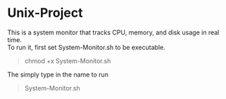 # Unix-Project

This is a system monitor that tracks CPU, memory, and disk usage in real time.  
To run it, first set System-Monitor.sh to be executable.  
> chmod +x System-Monitor.sh

The simply type in the name to run  
> System-Monitor.sh
